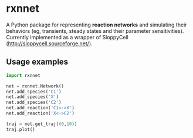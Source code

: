 # rxnnet

A Python package for representing **reaction networks** and simulating their behaviors (eg, transients, steady states and their parameter sensitivities). Currently implemented as a wrapper of SloppyCell (http://sloppycell.sourceforge.net/). 

## Usage examples

```python
import rxnnet

net = rxnnet.Network()
net.add_species('C1')
net.add_species('X')
net.add_species('C2')
net.add_reaction('C1<->X')
net.add_reaction('X<->C2')

traj = net.get_traj((0,10))
traj.plot()
```